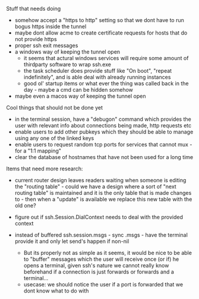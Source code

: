 Stuff that needs doing
* somehow accept a "https to http" setting so that we dont have to run bogus https inside the tunnel
* maybe dont allow acme to create certificate requests for hosts that do not provide https
* proper ssh exit messages
* a windows way of keeping the tunnel open
    * it seems that actural windows services will require some amount of thirdparty software to wrap ssh.exe
    * the task scheduler does provide stuff like "On boot", "repeat indefinitely", and is able deal with already running instances
    * good ol' startup items or what ever the thing was called back in the day - maybe a cmd can be hidden somehow
* maybe even a macos way of keeping the tunnel open


Cool things that should not be done yet
* in the terminal session, have a "debugon" command which provides the user with relevant info about connections being made, http requests etc
* enable users to add other pubkeys which they should be able to manage using any one of the linked keys
* enable users to request random tcp ports for services that cannot mux - for a "1:1 mapping"
* clear the database of hostnames that have not been used for a long time

Items that need more research:
* current router design leaves readers waiting when someone is editing the "routing table" - could we have a design where
    a sort of "next routing table" is maintained and it is the only table that is made changes to - then when
    a "update" is available we replace this new table with the old one?

* figure out if ssh.Session.DialContext needs to deal with the provided context

* instead of buffered ssh.session.msgs - sync .msgs - have the terminal provide it and only let send's happen if non-nil
    * But its properly not as simple as it seems, it would be nice to be able to "buffer" messages which the user will
        receive once (or if) he opens a terminal, given ssh's nature we cannot really know beforehand if a connection is just
        forwards or forwards and a terminal...
    * usecase: we should notice the user if a port is forwarded that we dont know what to do with
